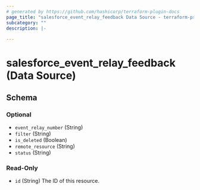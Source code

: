 ```yaml
---
# generated by https://github.com/hashicorp/terraform-plugin-docs
page_title: "salesforce_event_relay_feedback Data Source - terraform-provider-salesforce"
subcategory: ""
description: |-
  
---
```


# salesforce_event_relay_feedback (Data Source)





<!-- schema generated by tfplugindocs -->
## Schema

### Optional

- `event_relay_number` (String)
- `filter` (String)
- `is_deleted` (Boolean)
- `remote_resource` (String)
- `status` (String)

### Read-Only

- `id` (String) The ID of this resource.
